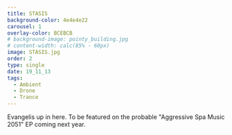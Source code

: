 ```yaml
---
title: STASIS
background-color: 4e4e4e22
carousel: 1
overlay-color: BCEBCB
# background-image: pointy_building.jpg
# content-width: calc(85% - 60px)
image: STASIS.jpg
order: 2
type: single
date: 19_11_13
tags:
  - Ambient
  - Drone
  - Trance
---
```


Evangelis up in here. To be featured on the probable "Aggressive Spa Music 2051" EP coming next year.
